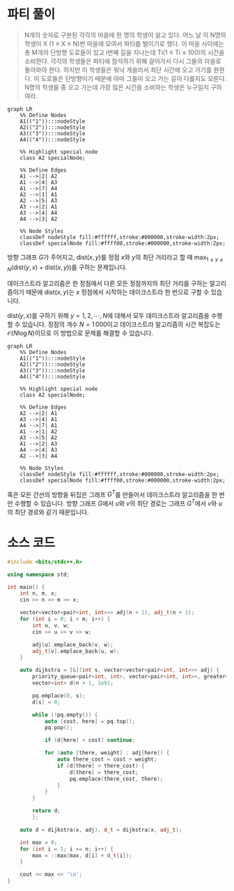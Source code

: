 # 파티 풀이

> N개의 숫자로 구분된 각각의 마을에 한 명의 학생이 살고 있다. 어느 날 이 N명의 학생이 X (1 ≤ X ≤ N)번 마을에 모여서 파티를 벌이기로 했다. 이 마을 사이에는 총 M개의 단방향 도로들이 있고 i번째 길을 지나는데 Ti(1 ≤ Ti ≤ 100)의 시간을 소비한다. 각각의 학생들은 파티에 참석하기 위해 걸어가서 다시 그들의 마을로 돌아와야 한다. 하지만 이 학생들은 워낙 게을러서 최단 시간에 오고 가기를 원한다.
이 도로들은 단방향이기 때문에 아마 그들이 오고 가는 길이 다를지도 모른다. N명의 학생들 중 오고 가는데 가장 많은 시간을 소비하는 학생은 누구일지 구하여라.

```mermaid
graph LR
    %% Define Nodes
    A1(("1")):::nodeStyle
    A2(("2")):::nodeStyle
    A3(("3")):::nodeStyle
    A4(("4")):::nodeStyle

    %% Highlight special node
    class A2 specialNode;

    %% Define Edges
    A1 -->|2| A2
    A1 -->|4| A3
    A1 -->|7| A4
    A2 -->|1| A1
    A2 -->|5| A3
    A3 -->|2| A1
    A3 -->|4| A4
    A4 -->|3| A2

    %% Node Styles
    classDef nodeStyle fill:#ffffff,stroke:#000000,stroke-width:2px;
    classDef specialNode fill:#ffff00,stroke:#000000,stroke-width:2px;
```

방향 그래프 $G$가 주어지고, $\text{dist}(x, y)$를 정점 $x$와 $y$의 최단 거리라고 할 때 $\max_{1 \leq y \leq N}(\text{dist}(y, x) + \text{dist}(x, y))$를 구하는 문제입니다.

데이크스트라 알고리즘은 한 정점에서 다른 모든 정점까지의 최단 거리를 구하는 알고리즘이기 때문에 $\text{dist}(x, y)$는 $x$ 정점에서 시작하는 데이크스트라 한 번으로 구할 수 있습니다.

$\text{dist}(y, x)$를 구하기 위해 $y = 1, 2, \cdots, N$에 대해서 모두 데이크스트라 알고리즘을 수행할 수 있습니다. 정점의 개수 $N = 1\,000$이고 데이크스트라 알고리즘의 시간 복잡도는 $\mathcal{O}(N\log N)$이므로 이 방법으로 문제를 해결할 수 있습니다.

```mermaid
graph LR
    %% Define Nodes
    A1(("1")):::nodeStyle
    A2(("2")):::nodeStyle
    A3(("3")):::nodeStyle
    A4(("4")):::nodeStyle

    %% Highlight special node
    class A2 specialNode;

    %% Define Edges
    A2 -->|2| A1
    A3 -->|4| A1
    A4 -->|7| A1
    A1 -->|1| A2
    A3 -->|5| A2
    A1 -->|2| A3
    A4 -->|4| A3
    A2 -->|3| A4

    %% Node Styles
    classDef nodeStyle fill:#ffffff,stroke:#000000,stroke-width:2px;
    classDef specialNode fill:#ffff00,stroke:#000000,stroke-width:2px;
```
혹은 모든 간선의 방향을 뒤집은 그래프 $G^T$를 만들어서 데이크스트라 알고리즘을 한 번만 수행할 수 있습니다. 방향 그래프 $G$에서 $u$와 $v$의 최단 경로는 그래프 $G^T$에서 $v$와 $u$의 최단 경로와 같기 때문입니다.


# 소스 코드
```cpp
#include <bits/stdc++.h>

using namespace std;

int main() {
	int n, m, x;
	cin >> n >> m >> x;

	vector<vector<pair<int, int>>> adj(n + 1), adj_t(n + 1);
	for (int i = 0; i < m; i++) {
		int u, v, w;
		cin >> u >> v >> w;

		adj[u].emplace_back(v, w);
		adj_t[v].emplace_back(u, w);
	}

	auto dijkstra = [&](int s, vector<vector<pair<int, int>>> adj) {
		priority_queue<pair<int, int>, vector<pair<int, int>>, greater<pair<int, int>>> pq;
		vector<int> d(n + 1, 1e9);

		pq.emplace(0, s);
		d[s] = 0;

		while (!pq.empty()) {
			auto [cost, here] = pq.top();
			pq.pop();

			if (d[here] < cost) continue;

			for (auto [there, weight] : adj[here]) {
				auto there_cost = cost + weight;
				if (d[there] > there_cost) {
					d[there] = there_cost;
					pq.emplace(there_cost, there);
				}
			}
		}

		return d;
		};

	auto d = dijkstra(x, adj), d_t = dijkstra(x, adj_t);

	int max = 0;
	for (int i = 1; i <= n; i++) {
		max = ::max(max, d[i] + d_t[i]);
	}

	cout << max << '\n';
}

```
